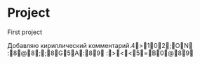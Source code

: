 # Project
First project

Добавляю кириллический комментарий.4>102;ON  :8@8;;8G5A:89  :><<5=B0@89 
 